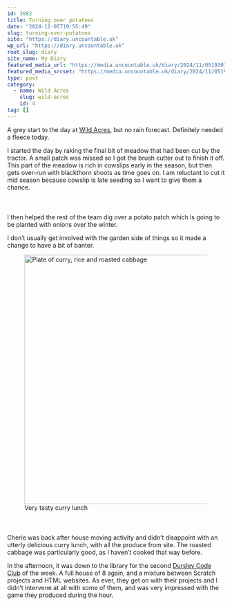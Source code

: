 ```yaml
---
id: 3882
title: Turning over potatoes
date: "2024-11-05T19:55:49"
slug: turning-over-potatoes
site: "https://diary.uncountable.uk"
wp_url: "https://diary.uncountable.uk"
root_slug: diary
site_name: My Diary
featured_media_url: "https://media.uncountable.uk/diary/2024/11/05193013/IMG20241105123742.webp"
featured_media_srcset: "https://media.uncountable.uk/diary/2024/11/05193013/IMG20241105123742-300x153.webp 300w, https://media.uncountable.uk/diary/2024/11/05193013/IMG20241105123742-1024x521.webp 1024w, https://media.uncountable.uk/diary/2024/11/05193013/IMG20241105123742-150x150.webp 150w, https://media.uncountable.uk/diary/2024/11/05193013/IMG20241105123742-640x325.webp 640w, https://media.uncountable.uk/diary/2024/11/05193013/IMG20241105123742.webp 2000w"
type: post
category:
  - name: Wild Acres
    slug: wild-acres
    id: 4
tag: []
---
```



<p>A grey start to the day at <a href="https://wildacres.org.uk/">Wild Acres</a>, but no rain forecast.  Definitely needed a fleece today.  </p>



<p>I started the day by raking the final bit of meadow that had been cut by the tractor.  A small patch was missed so I got the brush cutter out to finish it off.  This part of the meadow is rich in cowslips early in the season, but then gets over-run with blackthorn shoots as time goes on.  I am reluctant to cut it mid season because cowslip is late seeding so I want to give them a chance.</p>


<style>.kb-row-layout-id3882_eb62dc-bd > .kt-row-column-wrap{align-content:start;}:where(.kb-row-layout-id3882_eb62dc-bd > .kt-row-column-wrap) > .wp-block-kadence-column{justify-content:start;}.kb-row-layout-id3882_eb62dc-bd > .kt-row-column-wrap{column-gap:var(--global-kb-gap-md, 2rem);row-gap:var(--global-kb-gap-md, 2rem);padding-top:var(--global-kb-spacing-sm, 1.5rem);padding-bottom:var(--global-kb-spacing-sm, 1.5rem);grid-template-columns:repeat(2, minmax(0, 1fr));}.kb-row-layout-id3882_eb62dc-bd > .kt-row-layout-overlay{opacity:0.30;}@media all and (max-width: 1024px){.kb-row-layout-id3882_eb62dc-bd > .kt-row-column-wrap{grid-template-columns:repeat(2, minmax(0, 1fr));}}@media all and (max-width: 767px){.kb-row-layout-id3882_eb62dc-bd > .kt-row-column-wrap{grid-template-columns:minmax(0, 1fr);}}</style><div class="kb-row-layout-wrap kb-row-layout-id3882_eb62dc-bd alignnone wp-block-kadence-rowlayout"><div class="kt-row-column-wrap kt-has-2-columns kt-row-layout-equal kt-tab-layout-inherit kt-mobile-layout-row kt-row-valign-top">
<style>.kadence-column3882_72c278-4b > .kt-inside-inner-col,.kadence-column3882_72c278-4b > .kt-inside-inner-col:before{border-top-left-radius:0px;border-top-right-radius:0px;border-bottom-right-radius:0px;border-bottom-left-radius:0px;}.kadence-column3882_72c278-4b > .kt-inside-inner-col{column-gap:var(--global-kb-gap-sm, 1rem);}.kadence-column3882_72c278-4b > .kt-inside-inner-col{flex-direction:column;}.kadence-column3882_72c278-4b > .kt-inside-inner-col > .aligncenter{width:100%;}.kadence-column3882_72c278-4b > .kt-inside-inner-col:before{opacity:0.3;}.kadence-column3882_72c278-4b{position:relative;}@media all and (max-width: 1024px){.kadence-column3882_72c278-4b > .kt-inside-inner-col{flex-direction:column;justify-content:center;}}@media all and (max-width: 767px){.kadence-column3882_72c278-4b > .kt-inside-inner-col{flex-direction:column;justify-content:center;}}</style>
<div class="wp-block-kadence-column kadence-column3882_72c278-4b"><div class="kt-inside-inner-col">
<p>I then helped the rest of the team dig over a potato patch which is going to be planted with onions over the winter.  </p>



<p>I don&#8217;t usually get involved with the garden side of things so it made a change to have a bit of banter.</p>
</div></div>


<style>.kadence-column3882_b92120-60 > .kt-inside-inner-col,.kadence-column3882_b92120-60 > .kt-inside-inner-col:before{border-top-left-radius:0px;border-top-right-radius:0px;border-bottom-right-radius:0px;border-bottom-left-radius:0px;}.kadence-column3882_b92120-60 > .kt-inside-inner-col{column-gap:var(--global-kb-gap-sm, 1rem);}.kadence-column3882_b92120-60 > .kt-inside-inner-col{flex-direction:column;}.kadence-column3882_b92120-60 > .kt-inside-inner-col > .aligncenter{width:100%;}.kadence-column3882_b92120-60 > .kt-inside-inner-col:before{opacity:0.3;}.kadence-column3882_b92120-60{position:relative;}@media all and (max-width: 1024px){.kadence-column3882_b92120-60 > .kt-inside-inner-col{flex-direction:column;justify-content:center;}}@media all and (max-width: 767px){.kadence-column3882_b92120-60 > .kt-inside-inner-col{flex-direction:column;justify-content:center;}}</style>
<div class="wp-block-kadence-column kadence-column3882_b92120-60"><div class="kt-inside-inner-col">
<figure class="wp-block-image size-large"><img loading="lazy" decoding="async" width="1024" height="576" src="https://media.uncountable.uk/diary/2024/11/05193012/IMG20241105130313-1024x576.webp" alt="Plate of curry, rice and roasted cabbage" class="wp-image-3876" srcset="https://media.uncountable.uk/diary/2024/11/05193012/IMG20241105130313-1024x576.webp 1024w, https://media.uncountable.uk/diary/2024/11/05193012/IMG20241105130313-300x169.webp 300w, https://media.uncountable.uk/diary/2024/11/05193012/IMG20241105130313-640x360.webp 640w, https://media.uncountable.uk/diary/2024/11/05193012/IMG20241105130313.webp 2000w" sizes="auto, (max-width: 1024px) 100vw, 1024px" /><figcaption class="wp-element-caption">Very tasty curry lunch</figcaption></figure>
</div></div>

</div></div>


<p>Cherie was back after house moving activity and didn&#8217;t disappoint with an utterly delicious curry lunch, with all the produce from site.  The roasted cabbage was particularly good, as I haven&#8217;t cooked that way before.</p>



<p>In the afternoon, it was down to the library for the second <a href="https://www.facebook.com/dursleycodeclub">Dursley Code Club</a> of the week.  A full house of 8 again, and a mixture between Scratch projects and HTML websites.  As ever, they get on with their projects and I didn&#8217;t intervene at all with some of them, and was very impressed with the game they produced during the hour.</p>
